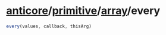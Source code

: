 # [anticore](../../../../../#reference)/[primitive](../../#reference)/[array](../#reference)/<a name="reference">every</a>

```js
every(values, callback, thisArg)
```